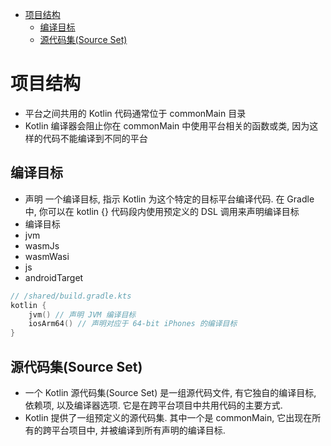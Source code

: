 <!-- @import "[TOC]" {cmd="toc" depthFrom=1 depthTo=6 orderedList=false} -->

<!-- code_chunk_output -->

- [项目结构](#项目结构)
  - [编译目标](#编译目标)
  - [源代码集(Source Set)](#源代码集source-set)

<!-- /code_chunk_output -->

# 项目结构

- 平台之间共用的 Kotlin 代码通常位于 commonMain 目录
- Kotlin 编译器会阻止你在 commonMain 中使用平台相关的函数或类, 因为这样的代码不能编译到不同的平台

## 编译目标

- 声明 一个编译目标, 指示 Kotlin 为这个特定的目标平台编译代码. 在 Gradle 中, 你可以在 kotlin {} 代码段内使用预定义的 DSL 调用来声明编译目标
- 编译目标
- jvm
- wasmJs
- wasmWasi
- js
- androidTarget

```swift
// /shared/build.gradle.kts
kotlin {
    jvm() // 声明 JVM 编译目标
    iosArm64() // 声明对应于 64-bit iPhones 的编译目标
}
```

## 源代码集(Source Set)

- 一个 Kotlin 源代码集(Source Set) 是一组源代码文件, 有它独自的编译目标, 依赖项, 以及编译器选项. 它是在跨平台项目中共用代码的主要方式.
- Kotlin 提供了一组预定义的源代码集. 其中一个是 commonMain, 它出现在所有的跨平台项目中, 并被编译到所有声明的编译目标.
